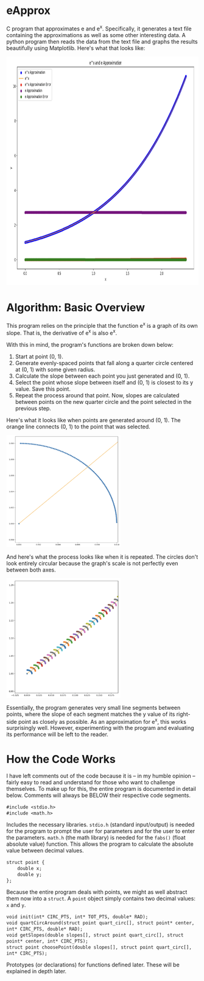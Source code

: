 # eApprox
C program that approximates e and e<sup>x</sup>. Specifically, it generates a text file containing the approximations as well as some other interesting data. A python program then reads the data from the text file and graphs the results beautifully using Matplotlib. Here's what that looks like:

<img src="img_3.png" height="600">

# Algorithm: Basic Overview
This program relies on the principle that the function e<sup>x</sup> is a graph of its own slope. That is, the derivative of e<sup>x</sup> is also e<sup>x</sup>.

With this in mind, the program's functions are broken down below:

1. Start at point (0, 1).
2. Generate evenly-spaced points that fall along a quarter circle centered at (0, 1) with some given radius.
3. Calculate the slope between each point you just generated and (0, 1).
4. Select the point whose slope between itself and (0, 1) is closest to its y value. Save this point.
5. Repeat the process around that point. Now, slopes are calculated between points on the new quarter circle and the point selected in the previous step.

Here's what it looks like when points are generated around (0, 1). The orange line connects (0, 1) to the point that was selected.

<img src="img_1.png" width="300">

And here's what the process looks like when it is repeated. The circles don't look entirely circular because the graph's scale is not perfectly even between both axes.

<img src="img_2.png" width="300">

Essentially, the program generates very small line segments between points, where the slope of each segment matches the y value of its right-side point as closely as possible. As an approximation for e<sup>x</sup>, this works surprisingly well. However, experimenting with the program and evaluating its performance will be left to the reader.

# How the Code Works
I have left comments out of the code because it is – in my humble opinion – fairly easy to read and understand for those who want to challenge themselves. To make up for this, the entire program is documented in detail below. Comments will always be BELOW their respective code segments.

```
#include <stdio.h>
#include <math.h>
```
Includes the necessary libraries. ``stdio.h`` (standard input/output) is needed for the program to prompt the user for parameters and for the user to enter the parameters. ``math.h`` (the math library) is needed for the ``fabs()`` (float absolute value) function. This allows the program to calculate the absolute value between decimal values.

```
struct point {
    double x;
    double y;
};
```
Because the entire program deals with points, we might as well abstract them now into a ``struct``. A ``point`` object simply contains two decimal values: ``x`` and ``y``.

```
void init(int* CIRC_PTS, int* TOT_PTS, double* RAD);
void quartCircAround(struct point quart_circ[], struct point* center, int* CIRC_PTS, double* RAD);
void getSlopes(double slopes[], struct point quart_circ[], struct point* center, int* CIRC_PTS);
struct point choosePoint(double slopes[], struct point quart_circ[], int* CIRC_PTS);
```
Prototypes (or declarations) for functions defined later. These will be explained in depth later.


